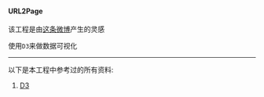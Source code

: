 #### URL2Page

该工程是由[这条微博](http://weibo.com/1644288935/B25PKcU1s)产生的灵感

使用```D3```来做数据可视化


- - -
以下是本工程中参考过的所有资料:

1. [D3](https://github.com/mbostock/d3)